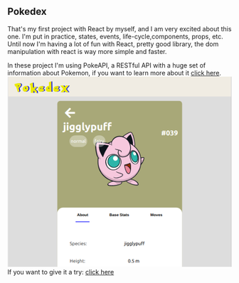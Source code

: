 ## Pokedex

That's my first project with React by myself, and I am very excited about this one.
I'm put in practice, states, events, life-cycle,components, props, etc. Until now I'm having a lot of fun with React, pretty good library, the dom manipulation with react is way more simple and faster. <br />

In these project I'm using PokeAPI, a RESTful API with a huge set of information about Pokemon, if you want to learn more about it [click here](https://pokeapi.co/).<br />
![example image](./example.png)<br />
If you want to give it a try: [click here](https://gabriellima77.github.io/pokedex/)
